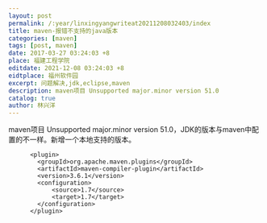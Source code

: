 ```yaml
---
layout: post
permalink: /:year/linxingyangwriteat20211208032403/index
title: maven-报错不支持的java版本
categories: [maven]
tags: [post, maven]
date: 2017-03-27 03:24:03 +8
place: 福建工程学院
editdate: 2021-12-08 03:24:03 +8
eidtplace: 福州软件园
excerpt: 问题解决,jdk,eclipse,maven
description: maven项目 Unsupported major.minor version 51.0
catalog: true
author: 林兴洋
---
```


maven项目 Unsupported major.minor version 51.0，JDK的版本与maven中配置的不一样。新增一个本地支持的版本。

```        
      <plugin>
		<groupId>org.apache.maven.plugins</groupId>
		<artifactId>maven-compiler-plugin</artifactId>
		<version>3.6.1</version>
		<configuration>
			<source>1.7</source>
			<target>1.7</target>
		</configuration>
	  </plugin>
```